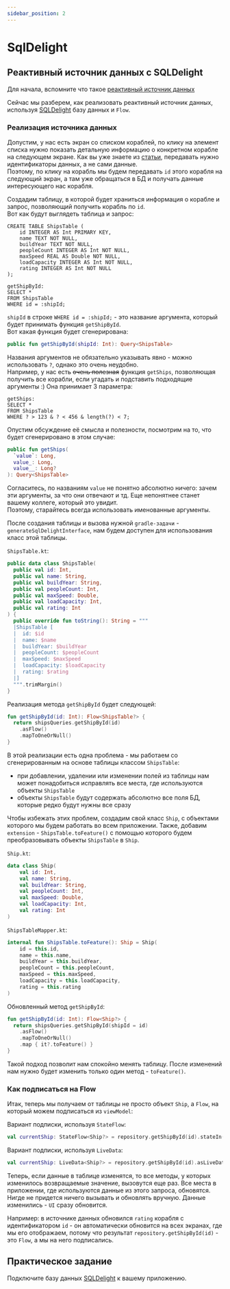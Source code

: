 ```yaml
---
sidebar_position: 2
---
```


# SqlDelight

## Реактивный источник данных c SQLDelight

Для начала, вспомните что такое [реактивный источник данных](../icerock-basics/repository#проблема-и-решение)

Сейчас мы разберем, как реализовать реактивный источник данных, используя [SQLDelight](https://cashapp.github.io/sqldelight/) базу данных и `Flow`.

### Реализация источника данных
 
Допустим, у нас есть экран со списком кораблей, по клику на элемент списка нужно показать детальную информацию о конкретном корабле на следующем экране.
Как вы уже знаете из [статьи](/learning/android/data-sharing#какие-данные-можно-передавать), передавать нужно идентификаторы данных, а не сами данные.  
Поэтому, по клику на корабль мы будем передавать `id` этого корабля на следующий экран, а там уже обращаться в БД и получать данные интересующего нас корабля.

Создадим таблицу, в которой будет храниться информация о корабле и запрос, позволяющий получить корабль по `id`.  
Вот как будут выглядеть таблица и запрос:

```sqldelight
CREATE TABLE ShipsTable (
    id INTEGER AS Int PRIMARY KEY,
    name TEXT NOT NULL, 
    buildYear TEXT NOT NULL, 
    peopleCount INTEGER AS Int NOT NULL,
    maxSpeed REAL AS Double NOT NULL,
    loadCapacity INTEGER AS Int NOT NULL,
    rating INTEGER AS Int NOT NULL
);

getShipById:
SELECT *
FROM ShipsTable
WHERE id = :shipId;
```

`shipId` в строке `WHERE id = :shipId;` - это название аргумента, который будет принимать функция `getShipById`.  
Вот какая функция будет сгенерирована:

```kotlin
public fun getShipById(shipId: Int): Query<ShipsTable>
```

Названия аргументов не обязательно указывать явно - можно использовать `?`, однако это очень неудобно.  
Например, у нас есть ~~очень полезная~~ функция `getShips`, позволяющая получить все корабли, если угадать и подставить подходящие аргументы :) Она принимает 3 параметра:
```sqldelight
getShips:
SELECT *
FROM ShipsTable
WHERE ? > 123 & ? < 456 & length(?) < 7;
```
Опустим обсуждение её смысла и полезности, посмотрим на то, что будет сгенерировано в этом случае:

```kotlin
public fun getShips(
  `value`: Long,
  value_: Long,
  value__: Long?
): Query<ShipsTable>
```
Согласитесь, по названиям `value` не понятно абсолютно ничего: зачем эти аргументы, за что они отвечают и тд. Еще непонятнее станет вашему коллеге, который это увидит.  
Поэтому, старайтесь всегда использовать именованные аргументы.

После создания таблицы и вызова нужной `gradle-задачи` - `generateSqlDelightInterface`, нам будем доступен для использования класс этой таблицы.

`ShipsTable.kt`:
```kotlin
public data class ShipsTable(
  public val id: Int,
  public val name: String,
  public val buildYear: String,
  public val peopleCount: Int,
  public val maxSpeed: Double,
  public val loadCapacity: Int,
  public val rating: Int
) {
  public override fun toString(): String = """
  |ShipsTable [
  |  id: $id
  |  name: $name
  |  buildYear: $buildYear
  |  peopleCount: $peopleCount
  |  maxSpeed: $maxSpeed
  |  loadCapacity: $loadCapacity
  |  rating: $rating
  |]
  """.trimMargin()
}
```
Реализация метода `getShipById` будет следующей:

```kotlin
fun getShipById(id: Int): Flow<ShipsTable?> {
  return shipsQueries.getShipById(id)
    .asFlow()
    .mapToOneOrNull()
}
```

В этой реализации есть одна проблема - мы работаем со сгенерированным на основе таблицы классом `ShipsTable`:
- при добавлении, удалении или изменении полей из таблицы нам может понадобиться исправлять все места, где используются объекты `ShipsTable`
- объекты `ShipsTable` будут содержать абсолютно все поля БД, которые редко будут нужны все сразу

Чтобы избежать этих проблем, создадим свой класс `Ship`, с объектами которого мы будем работать во всем приложении. Также, добавим `extension` - `ShipsTable.toFeature()` с помощью которого будем преобразовывать объекты `ShipsTable` в `Ship`.

`Ship.kt`:
```kotlin
data class Ship(
    val id: Int,
    val name: String,
    val buildYear: String,
    val peopleCount: Int,
    val maxSpeed: Double,
    val loadCapacity: Int,
    val rating: Int
)
```

`ShipsTableMapper.kt`:
```kotlin
internal fun ShipsTable.toFeature(): Ship = Ship(
    id = this.id,
    name = this.name,
    buildYear = this.buildYear,
    peopleCount = this.peopleCount,
    maxSpeed = this.maxSpeed,
    loadCapacity = this.loadCapacity,
    rating = this.rating
)
```

Обновленный метод `getShipById`:

```kotlin
fun getShipById(id: Int): Flow<Ship?> {
  return shipsQueries.getShipById(shipId = id)
    .asFlow()
    .mapToOneOrNull()
    .map { it?.toFeature() }
}
```
Такой подход позволит нам спокойно менять таблицу. После изменений нам нужно будет изменить только один метод - `toFeature()`.

### Как подписаться на Flow

Итак, теперь мы получаем от таблицы не просто объект `Ship`, а `Flow`, на который можем подписаться из `viewModel`:

Вариант подписки, используя `StateFlow`:
```kotlin
val currentShip: StateFlow<Ship?> = repository.getShipById(id).stateIn(viewModelScope, SharingStarted.Eagerly, null )
```

Вариант подписки, используя `LiveData`:
```kotlin
val currentShip: LiveData<Ship?> = repository.getShipById(id).asLiveData(viewModelScope, initialValue = null)
```

Теперь, если данные в таблице изменятся, то все методы, у которых изменилось возвращаемые значение, вызовутся еще раз. Все места в приложении, где используются данные из этого запроса, обновятся. Нигде не придется ничего вызывать и обновлять вручную. Данные изменились - `UI` сразу обновится.

Например: в источнике данных обновился `rating` корабля с идентификатором `id` - он автоматически обновится на всех экранах, где мы его отображаем, потому что результат `repository.getShipById(id)` - это `Flow`, а мы на него подписались.

## Практическое задание
Подключите базу данных [SQLDelight](https://cashapp.github.io/sqldelight/) к вашему приложению.
